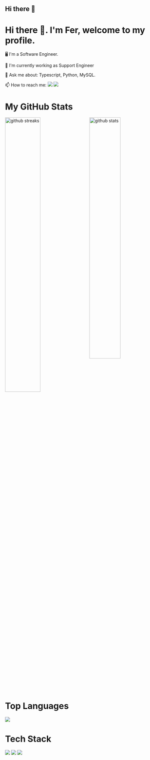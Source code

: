 ## Hi there 👋
<h1>Hi there 👋. I'm Fer, welcome to my profile.</h1>
<p>🖥️ I'm a Software Engineer.</p>
<p>🤖 I'm currently working as Support Engineer</p>
<p>💬 Ask me about: Typescript, Python, MySQL.</p>
<p>📫 How to reach me: <a href="mailto:erickdrodas@gmail.com?subject=Informacion"><img src="https://img.shields.io/badge/-GMAIL-d1392e?logo=gmail&logoColor=white&style=flat"/></a>
<a href="[https://www.linkedin.com/in/erick-lima-5823181b8/]"><img src="https://img.shields.io/badge/-Linkedln-blue?logo=Linkedin&logoColor=white&style=flat"/></a></p>
<h1><b>My GitHub Stats</b></h1>
<img src="https://github-readme-stats.vercel.app/api?username=ErickLima98&show_icons=true&theme=gotham" alt="github stats" width="45%" align="right"/>
<img src="https://github-readme-streak-stats.herokuapp.com/?user=ErickLima98&theme=dark" width="48%" alt="github streaks">
<h1><b>Top Languages</b></h1>
 <img src="https://github-readme-stats.vercel.app/api/top-langs/?username=ErickLima98&layout=compact">
<h1>Tech Stack</h1>
<p><img src="https://img.shields.io/badge/-HTML5-d95725?logo=HTML5&logoColor=white&style=flat"/>
<img src="https://img.shields.io/badge/-CSS-1e81c2?logo=CSS&logoColor=white&style=flat"/>
<img src="https://img.shields.io/badge/-JavaScript-f7e018?logo=javascript&logoColor=black&style=flat"/>
</p>
<!--
**ErickLima98/ErickLima98** is a ✨ _special_ ✨ repository because its `README.md` (this file) appears on your GitHub profile.

Here are some ideas to get you started:

- 🔭 I’m currently working on ...
- 🌱 I’m currently learning ...
- 👯 I’m looking to collaborate on ...
- 🤔 I’m looking for help with ...
- 💬 Ask me about ...
- 📫 How to reach me: ...
- 😄 Pronouns: ...
- ⚡ Fun fact: ...
-->
